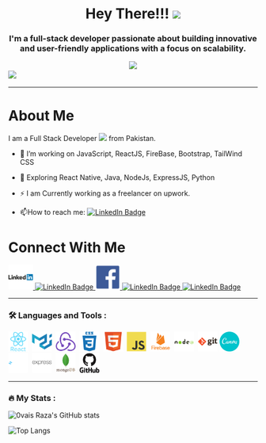 <h1 align= "center">
  Hey There!!!
  <img src="https://media.giphy.com/media/hvRJCLFzcasrR4ia7z/giphy.gif" width="30px"/>
</h1>
<h3 align="center">I'm a full-stack developer passionate about building innovative and user-friendly applications with a focus on scalability.</h3>

<!--
**0vai5/0vai5** is a ✨ _special_ ✨ repository because its `README.md` (this file) appears on your GitHub profile.

Here are some ideas to get you started:

- 🔭 I’m currently working on ...
- 🌱 I’m currently learning ...
- 👯 I’m looking to collaborate on ...
- 🤔 I’m looking for help with ...
- 💬 Ask me about ...
- 📫 How to reach me: ...
- 😄 Pronouns: ...
- ⚡ Fun fact: ...
-->
<div id="header" align = "center">
  <img src="https://media.giphy.com/media/L1R1tvI9svkIWwpVYr/giphy.gif" width="40%"/>
</div>



<img src="https://komarev.com/ghpvc/?username=0vai5" >

---
<h1>
  About Me
</h1>
I am a Full Stack Developer <img src="https://media.giphy.com/media/WUlplcMpOCEmTGBtBW/giphy.gif" width="30"> from Pakistan.

- :telescope: I’m working on JavaScript, ReactJS, FireBase, Bootstrap, TailWind CSS

- :seedling: Exploring React Native, Java, NodeJs, ExpressJS, Python

- :zap: I am Currently working as a freelancer on upwork.

- :mailbox:How to reach me:  <a href="https://www.linkedin.com/in/0vai5/">
    <img src='https://blog.academyoflearning.com/wp-content/uploads/2017/09/linkedin-gif.gif' alt="LinkedIn Badge" width="50px" target="_blank"/>
  </a>
 <h1>Connect With Me</h1>
<div id="badges">
  <a href="https://www.linkedin.com/in/0vai5/">
    <img src='https://github.com/devicons/devicon/blob/master/icons/linkedin/linkedin-original-wordmark.svg'alt="LinkedIn Badge" width="50px" height/>
  </a>

  <a href="https://twitter.com/0vai5Raza">
    <img src='https://static.vecteezy.com/system/resources/previews/018/930/745/original/twitter-logo-twitter-icon-transparent-free-free-png.png' alt="LinkedIn Badge" width="50px" />
  </a>

   <a href="https://www.facebook.com/ovaisraza121/">
    <img src='https://github.com/devicons/devicon/blob/master/icons/facebook/facebook-original.svg' alt="LinkedIn Badge" height="50px" width="50px" />
  </a>

  <a href="https://wa.me/+923303458829/">
    <img src='https://static.vecteezy.com/system/resources/previews/018/819/295/non_2x/whatsapp-icon-transparent-free-png.png' alt="LinkedIn Badge" height="50px" width="50px" />
  </a>

  <a href="https://instagram.com/0vai5">
    <img src='https://png.pngtree.com/png-clipart/20180626/ourmid/pngtree-instagram-icon-instagram-logo-png-image_3584852.png' alt="LinkedIn Badge" width="50px" />
  </a>
</div>

---

### :hammer_and_wrench: Languages and Tools :

<div>
  <img src="https://github.com/devicons/devicon/blob/master/icons/react/react-original-wordmark.svg" title="React" alt="React" width="40" height="40"/>&nbsp;
  <img src="https://github.com/devicons/devicon/blob/master/icons/materialui/materialui-original.svg" title="Material UI" alt="Material UI" width="40" height="40"/>&nbsp;
  <img src="https://github.com/devicons/devicon/blob/master/icons/redux/redux-original.svg" title="Redux" alt="Redux " width="40" height="40"/>&nbsp;
  <img src="https://github.com/devicons/devicon/blob/master/icons/css3/css3-plain-wordmark.svg"  title="CSS3" alt="CSS" width="40" height="40"/>&nbsp;
  <img src="https://github.com/devicons/devicon/blob/master/icons/html5/html5-original.svg" title="HTML5" alt="HTML" width="40" height="40"/>&nbsp;
  <img src="https://github.com/devicons/devicon/blob/master/icons/javascript/javascript-original.svg" title="JavaScript" alt="JavaScript" width="40" height="40"/>&nbsp;
  <img src="https://github.com/devicons/devicon/blob/master/icons/firebase/firebase-plain-wordmark.svg" title="Firebase" alt="Firebase" width="40" height="40"/>&nbsp;
  <img src="https://github.com/devicons/devicon/blob/master/icons/nodejs/nodejs-original-wordmark.svg" title="NodeJS" alt="NodeJS" width="40" height="40"/>&nbsp;
  <img src="https://github.com/devicons/devicon/blob/master/icons/git/git-original-wordmark.svg" title="Git" alt="Git" width="40" height="40"/>
    <img src="https://github.com/devicons/devicon/blob/master/icons/canva/canva-original.svg" title="canva" alt="canva" width="40" height="40"/>&nbsp;
<img src="https://github.com/devicons/devicon/blob/master/icons/tailwindcss/tailwindcss-original-wordmark.svg" title="tailwind" alt="tailawind" width="40" height="40"/>&nbsp;
<img src="https://github.com/devicons/devicon/blob/master/icons/express/express-original-wordmark.svg" title="tailwind" alt="express" width="40" height="40"/>&nbsp;
<img src="https://github.com/devicons/devicon/blob/master/icons/mongodb/mongodb-original-wordmark.svg" title="tailwind" alt="express" width="40" height="40"/>&nbsp;
<img src="https://github.com/devicons/devicon/blob/master/icons/github/github-original-wordmark.svg" title="tailwind" alt="express" width="40" height="40"/>&nbsp;

</div>

---

### :fire: My Stats :
![0vais Raza's GitHub stats](https://github-readme-stats.vercel.app/api?username=0vai5&show_icons=true&theme=radical)

![Top Langs](https://github-readme-stats.vercel.app/api/top-langs/?username=0vai5&layout=donut)



